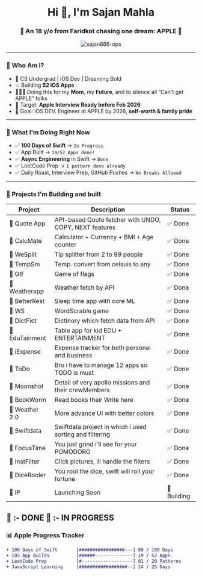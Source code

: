 <h1 align="center">Hi 👋, I'm Sajan Mahla</h1>
<h3 align="center">🚀 An 18 y/o from Faridkot chasing one dream: APPLE 🍎</h3>

<p align="center">
  <img src="https://komarev.com/ghpvc/?username=sajan666-ops&label=Profile%20views&color=0e75b6&style=flat" alt="sajan666-ops" />
</p>

---

### 💼 Who Am I?

- 🧠 CS Undergrad | iOS Dev | Dreaming Bold  
- 💥 Building **52 iOS Apps**  
- 👨‍👩‍👦 Doing this for my **Mom**, my **Future**, and to silence all “Can't get APPLE” folks  
- 🚀 Target: **Apple Interview Ready before Feb 2026**  
- 🎯 Goal: iOS DEV. Engineer at APPLE by 2026, **self-worth & family pride**

---

### 🍎 What I'm Doing Right Now

- ✅ **100 Days of Swift** → `In Progress `
- ✅ App Built → `19/52 Apps done!`
- ✅ **Async Engineering** in Swift → `Done`
- ✅ LeetCode Prep → `1 pattern done already`
- ✅ Daily Roast, Interview Prep, GitHub Pushes → `No Breaks Allowed`

---

### 🧠 Projects I'm Building and built

| Project        | Description                                              | Status     |
|----------------|----------------------------------------------------------|------------|
| 🔹 Quote App    | API-based Quote fetcher with UNDO, COPY, NEXT features   | ✅ Done     |
| 🔹 CalcMate     | Calculator + Currency + BMI + Age counter                | ✅ Done     |
| 🔹 WeSplit      | Tip splitter from 2 to 99 people                         | ✅ Done     |
| 🔹 TempSm       | Temp. convert from celsuis to any                        | ✅ Done     |
| 🔹 Gtf          | Game of flags                                            | ✅ Done     |
| 🔹 Weatherapp   | Weather fetch by API                                     | ✅ Done     |
| 🔹 BetterRest   | Sleep time app with core ML                              | ✅ Done     |
| 🔹 WS           | WordScrable  game                                        | ✅ Done     |
| 🔹 DictFict     | Dictinory which fetch data from APi                      | ✅ Done     |
| 🔹 EduTainment  | Table app for kid EDU + ENTERTAINMENT                    | ✅ Done     |
| 🔹 iExpense     | Expense tracker for both personal and business           | ✅ Done     |
| 🔹 ToDo         | Bro i have to manage 12 apps so TODO is must             | ✅ Done     |
| 🔹 Moonshot     | Detail of very apollo missions and their crewMembers     | ✅ Done     |
| 🔹 BookWorm     | Read books their Write here                              | ✅ Done     |
| 🔹 Weather 2.0  | More advance UI with better colors                       | ✅ Done     |
| 🔹 Swiftdata    | Swiftdata project in which i used sorting and filtering  | ✅ Done     |
| 🔹 FocusTime    | You just grind i'll see for your POMODORO                | ✅ Done     |
| 🔹 InstFilter   | Click pictures, ill handle the filters                   | ✅ Done     |
| 🔹 DiceRooler   | You rool the dice, swift will roll your fortune          | ✅ Done     |
| 🛑 IP           | Launching Soon                                           | 🚧 Building |

🔹 :- DONE
🛑 :- IN PROGRESS
---

### 📊 Apple Progress Tracker

```diff
+ 100 Days of Swift       [#################---] 80 / 100 Days
+ iOS App Builds          [######--------------] 19 / 52 Apps
+ LeetCode Prep           [#-------------------] 01 / 20 Patterns
+ JavaScript Learning     [##################--] 24 / 25 Days
